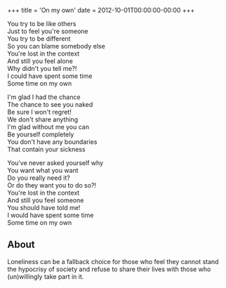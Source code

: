 +++
title = 'On my own'
date = 2012-10-01T00:00:00-00:00
+++

You try to be like others\
Just to feel you're someone\
You try to be different\
So you can blame somebody else\
You're lost in the context\
And still you feel alone\
Why didn't you tell me?!\
I could have spent some time\
Some time on my own

I'm glad I had the chance\
The chance to see you naked\
Be sure I won't regret!\
We don't share anything\
I'm glad without me you can\
Be yourself completely\
You don't have any boundaries\
That contain your sickness

You've never asked yourself why\
You want what you want\
Do you really need it?\
Or do they want you to do so?!\
You're lost in the context\
And still you feel someone\
You should have told me!\
I would have spent some time\
Some time on my own

## About

Loneliness can be a fallback choice for those who feel they cannot stand the hypocrisy of society and refuse to share their lives with those who (un)willingly take part in it.

